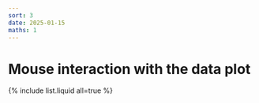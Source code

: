 ```yaml
---
sort: 3
date: 2025-01-15
maths: 1
---
```


# Mouse interaction with the data plot


{% include list.liquid all=true %}
